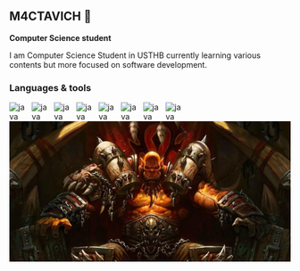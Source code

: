 ## M4CTAVICH 👋

**Computer Science student**

I am Computer Science Student in USTHB currently learning various contents but more focused on software development.

### Languages & tools

<img align="left" alt="java" width="30px" style="padding-right : 10px;" src="https://cdn.jsdelivr.net/gh/devicons/devicon@latest/icons/java/java-original-wordmark.svg"/>
<img align="left" alt="java" width="30px" style="padding-right : 10px;" src="https://cdn.jsdelivr.net/gh/devicons/devicon@latest/icons/javascript/javascript-original.svg"/>
<img align="left" alt="java" width="30px" style="padding-right : 10px;" src="https://cdn.jsdelivr.net/gh/devicons/devicon@latest/icons/python/python-original.svg"/>
<img align="left" alt="java" width="30px" style="padding-right : 10px;" src="https://cdn.jsdelivr.net/gh/devicons/devicon@latest/icons/cplusplus/cplusplus-original.svg" />
<img align="left" alt="java" width="30px" style="padding-right : 10px;" src="https://cdn.jsdelivr.net/gh/devicons/devicon@latest/icons/csharp/csharp-original.svg"/>
<img align="left" alt="java" width="30px" style="padding-right : 10px;" src="https://cdn.jsdelivr.net/gh/devicons/devicon@latest/icons/lua/lua-original.svg"/>
<img align="left" alt="java" width="30px" style="padding-right : 10px;" src="https://cdn.jsdelivr.net/gh/devicons/devicon@latest/icons/html5/html5-original.svg"/>
<img align="left" alt="java" width="30px" style="padding-right : 10px;" src="https://cdn.jsdelivr.net/gh/devicons/devicon@latest/icons/css3/css3-original.svg" />

<img src="Screenshot 2024-12-30 192127.png" alt="Presentation Image" width="600"/>


          



